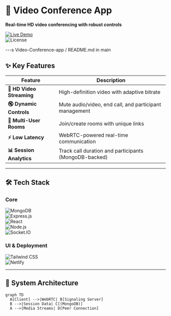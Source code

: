 # 🚀 Video Conference App  
**Real-time HD video conferencing with robust controls**  

[![Live Demo](https://img.shields.io/badge/🚀_Live_Demo-2ea44f?style=for-the-badge&logo=netlify&logoColor=white)](http://videoconferenceapp123.netlify.app)  
![License](https://img.shields.io/badge/License-MIT-blue?style=for-the-badge)  

---s
Video-Conference-app
/
README.md
in
main



## ✨ Key Features  
| Feature | Description |  
|---------|-------------|  
| **🎥 HD Video Streaming** | High-definition video with adaptive bitrate |  
| **🔇 Dynamic Controls** | Mute audio/video, end call, and participant management |  
| **👥 Multi-User Rooms** | Join/create rooms with unique links |  
| **⚡ Low Latency** | WebRTC-powered real-time communication |  
| **📊 Session Analytics** | Track call duration and participants (MongoDB-backed) |  

---

## 🛠️ Tech Stack  
### Core  
![MongoDB](https://img.shields.io/badge/MongoDB-47A248?style=for-the-badge&logo=mongodb&logoColor=white)  
![Express.js](https://img.shields.io/badge/Express.js-000000?style=for-the-badge&logo=express&logoColor=white)  
![React](https://img.shields.io/badge/React-20232A?style=for-the-badge&logo=react&logoColor=61DAFB)  
![Node.js](https://img.shields.io/badge/Node.js-339933?style=for-the-badge&logo=nodedotjs&logoColor=white)  
![Socket.IO](https://img.shields.io/badge/Socket.IO-010101?style=for-the-badge&logo=socket.io&logoColor=white)  

### UI & Deployment  
![Tailwind CSS](https://img.shields.io/badge/Tailwind_CSS-38B2AC?style=for-the-badge&logo=tailwind-css&logoColor=white)  
![Netlify](https://img.shields.io/badge/Netlify-00C7B7?style=for-the-badge&logo=netlify&logoColor=white)  

---

## 🎥 System Architecture  
```mermaid  
graph TD  
  A[Client] -->|WebRTC| B[Signaling Server]  
  B -->|Session Data| C[(MongoDB)]  
  A -->|Media Streams| D[Peer Connection]  
